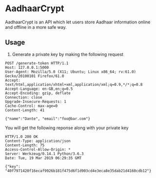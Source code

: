 # AadhaarCrypt

AadhaarCrypt is an API which let users store Aadhaar information online and offline in a more safe way.


## Usage

1. Generate a private key by making the following request

```
POST /generate-token HTTP/1.1
Host: 127.0.0.1:5000
User-Agent: Mozilla/5.0 (X11; Ubuntu; Linux x86_64; rv:61.0) Gecko/20100101 Firefox/61.0
Accept: text/html,application/xhtml+xml,application/xml;q=0.9,*/*;q=0.8
Accept-Language: en-GB,en;q=0.5
Accept-Encoding: gzip, deflate
Connection: close
Upgrade-Insecure-Requests: 1
Cache-Control: max-age=0
Content-Length: 41

{"name":"Dante", "email":"foo@bar.com"}
```

You will get the following reponse along with your private key

```
HTTP/1.0 200 OK
Content-Type: application/json
Content-Length: 75
Access-Control-Allow-Origin: *
Server: Werkzeug/0.14.1 Python/3.6.3
Date: Tue, 19 Mar 2019 06:29:35 GMT

{"key": "40f7971420f16ecaf9926b181f475d6f1d903cd4e3eca8e35dab21d4160cdb12"}
```

